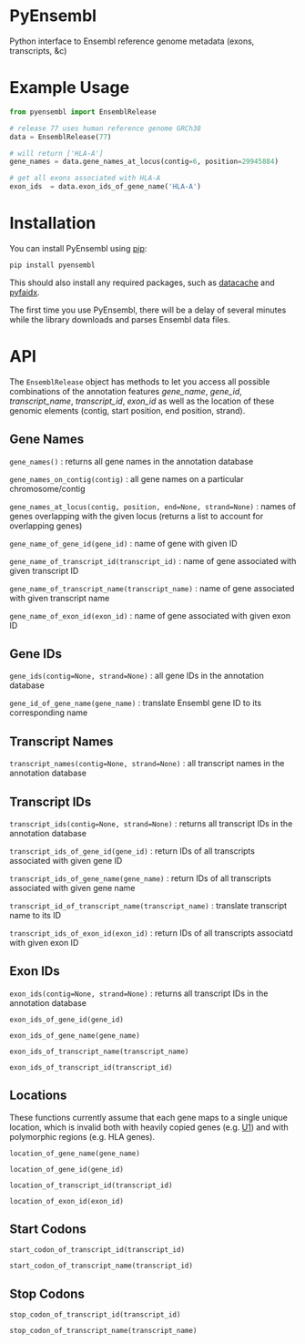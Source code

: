 PyEnsembl
=======

Python interface to Ensembl reference genome metadata (exons, transcripts, &c)

# Example Usage

```python
from pyensembl import EnsemblRelease

# release 77 uses human reference genome GRCh38
data = EnsemblRelease(77)

# will return ['HLA-A']
gene_names = data.gene_names_at_locus(contig=6, position=29945884)

# get all exons associated with HLA-A
exon_ids  = data.exon_ids_of_gene_name('HLA-A')
```

# Installation

You can install PyEnsembl using [pip](https://pip.pypa.io/en/latest/quickstart.html):

```sh
pip install pyensembl
```

This should also install any required packages, such as [datacache](https://github.com/hammerlab/datacache) and
[pyfaidx](https://pypi.python.org/pypi/pyfaidx).

The first time you use PyEnsembl, there will be a delay of several minutes while the library downloads and parses Ensembl data files.


# API

The `EnsemblRelease` object has methods to let you access all possible
combinations of the annotation features *gene\_name*, *gene\_id*,
*transcript\_name*, *transcript\_id*, *exon\_id* as well as the location of
these genomic elements (contig, start position, end position, strand).

## Gene Names

`gene_names()`
: returns all gene names in the annotation database

`gene_names_on_contig(contig)`
: all gene names on a particular chromosome/contig

`gene_names_at_locus(contig, position, end=None, strand=None)`
: names of genes overlapping with the given locus
(returns a list to account for overlapping genes)

`gene_name_of_gene_id(gene_id)`
: name of gene with given ID

`gene_name_of_transcript_id(transcript_id)`
: name of gene associated with given transcript ID

`gene_name_of_transcript_name(transcript_name)`
: name of gene associated with given transcript name

`gene_name_of_exon_id(exon_id)`
: name of gene associated with given exon ID


## Gene IDs

`gene_ids(contig=None, strand=None)`
: all gene IDs in the annotation database

`gene_id_of_gene_name(gene_name)`
: translate Ensembl gene ID to its corresponding name


## Transcript Names

`transcript_names(contig=None, strand=None)`
: all transcript names in the annotation database

## Transcript IDs

`transcript_ids(contig=None, strand=None)`
: returns all transcript IDs in the annotation database

`transcript_ids_of_gene_id(gene_id)`
: return IDs of all transcripts associated with given gene ID

`transcript_ids_of_gene_name(gene_name)`
: return IDs of all transcripts associated with given gene name

`transcript_id_of_transcript_name(transcript_name)`
: translate transcript name to its ID

`transcript_ids_of_exon_id(exon_id)`
: return IDs of all transcripts associatd with given exon ID


## Exon IDs

`exon_ids(contig=None, strand=None)`
: returns all transcript IDs in the annotation database

`exon_ids_of_gene_id(gene_id)`

`exon_ids_of_gene_name(gene_name)`

`exon_ids_of_transcript_name(transcript_name)`

`exon_ids_of_transcript_id(transcript_id)`


## Locations

These functions currently assume that each gene maps to a single unique
location, which is invalid both with heavily copied genes
(e.g. [U1](http://en.wikipedia.org/wiki/U1_spliceosomal_RNA)) and with
polymorphic regions (e.g. HLA genes).

`location_of_gene_name(gene_name)`

`location_of_gene_id(gene_id)`

`location_of_transcript_id(transcript_id)`

`location_of_exon_id(exon_id)`


## Start Codons

`start_codon_of_transcript_id(transcript_id)`

`start_codon_of_transcript_name(transcript_id)`


## Stop Codons

`stop_codon_of_transcript_id(transcript_id)`

`stop_codon_of_transcript_name(transcript_name)`
